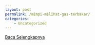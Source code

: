 ```yaml
---
layout: post
permalink: /mimpi-melihat-gas-terbakar/
categories:
    - Uncategorized
---
```


[Baca Selengkapnya](/04)